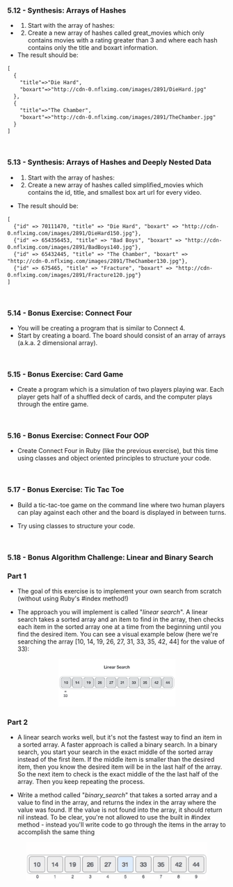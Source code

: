 ### 5.12 - Synthesis: Arrays of Hashes

- 1. Start with the array of hashes:
- 2. Create a new array of hashes called great_movies which only contains movies with a rating greater than 3 and where each hash contains only the title and boxart information. 
- The result should be:
~~~
[
  {
    "title"=>"Die Hard",
    "boxart"=>"http://cdn-0.nflximg.com/images/2891/DieHard.jpg"
  },
  {
    "title"=>"The Chamber",
    "boxart"=>"http://cdn-0.nflximg.com/images/2891/TheChamber.jpg"
  }
]
~~~
<br>

### 5.13 - Synthesis: Arrays of Hashes and Deeply Nested Data

- 1. Start with the array of hashes:
- 2. Create a new array of hashes called simplified_movies which contains the id, title, and smallest box art url for every video. 

- The result should be: 
~~~
[
  {"id" => 70111470, "title" => "Die Hard", "boxart" => "http://cdn-0.nflximg.com/images/2891/DieHard150.jpg"},
  {"id" => 654356453, "title" => "Bad Boys", "boxart" => "http://cdn-0.nflximg.com/images/2891/BadBoys140.jpg"},
  {"id" => 65432445, "title" => "The Chamber", "boxart" => "http://cdn-0.nflximg.com/images/2891/TheChamber130.jpg"},
  {"id" => 675465, "title" => "Fracture", "boxart" => "http://cdn-0.nflximg.com/images/2891/Fracture120.jpg"}
]
~~~
<br>

### 5.14 - Bonus Exercise: Connect Four

- You will be creating a program that is similar to Connect 4.
- Start by creating a board. The board should consist of an array of arrays (a.k.a. 2 dimensional array).
<br>

### 5.15 - Bonus Exercise: Card Game

- Create a program which is a simulation of two players playing war. Each player gets half of a shuffled deck of cards, and the computer plays through the entire game.
<br>

### 5.16 - Bonus Exercise: Connect Four OOP

- Create Connect Four in Ruby (like the previous exercise), but this time using classes and object oriented principles to structure your code.
<br>

### 5.17 - Bonus Exercise: Tic Tac Toe

- Build a tic-tac-toe game on the command line where two human players can play against each other and the board is displayed in between turns.

- Try using classes to structure your code. 
<br>

### 5.18 - Bonus Algorithm Challenge: Linear and Binary Search 

### Part 1

- The goal of this exercise is to implement your own search from scratch (without using Ruby's #index method!)

- The approach you will implement is called "<i>linear search</i>". A linear search takes a sorted array and an item to find in the array, then checks each item in the sorted array one at a time from the beginning until you find the desired item. You can see a visual example below (here we're searching the array [10, 14, 19, 26, 27, 31, 33, 35, 42, 44] for the value of 33):
<p align="center">
<img src="misc/linear_search.gif" height="110px">
</p>

### Part 2

- A linear search works well, but it's not the fastest way to find an item in a sorted array. A faster approach is called a binary search. In a binary search, you start your search in the exact middle of the sorted array instead of the first item. If the middle item is smaller than the desired item, then you know the desired item will be in the last half of the array. So the next item to check is the exact middle of the the last half of the array. Then you keep repeating the process. 

- Write a method called "<i>binary_search</i>" that takes a sorted array and a value to find in the array, and returns the index in the array where the value was found. If the value is not found into the array, it should return nil instead. To be clear, you're not allowed to use the built in #index method - instead you'll write code to go through the items in the array to accomplish the same thing
<p align="center">
  <img src="misc/binary_search.gif" height="90px">
<p>


